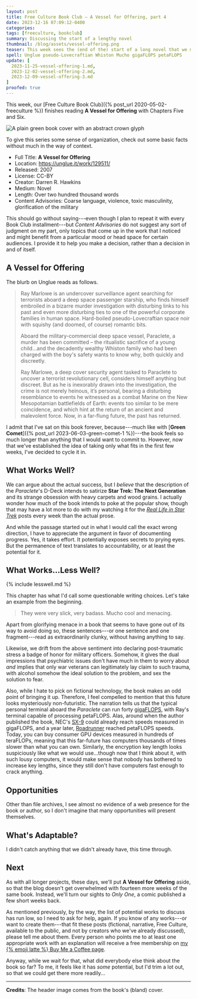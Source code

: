```yaml
---
layout: post
title: Free Culture Book Club — A Vessel for Offering, part 4
date: 2023-12-16 07:09:12-0400
categories:
tags: [freeculture, bookclub]
summary: Discussing the start of a lengthy novel
thumbnail: /blog/assets/vessel-offering.png
teaser: This week sees the (end of the) start of a long novel that we may not return to.
spell: Unglue pseudo-Lovecraftian Whiston Mucho gigaFLOPS petaFLOPS
update: [
  2023-11-25-vessel-offering-1.md,
  2023-12-02-vessel-offering-2.md,
  2023-12-09-vessel-offering-3.md
]
proofed: true
---
```


This week, our [Free Culture Book Club]({% post_url 2020-05-02-freeculture %}) finishes reading **A Vessel for Offering** with Chapters Five and Six.

![A plain green book cover with an abstract crown glyph](/blog/assets/vessel-offering.png "Trying not to judge...well, you know")

To give this series some sense of organization, check out some basic facts without much in the way of context.

 * Full Title:  **A Vessel for Offering**
 * Location:  <https://unglue.it/work/129511/>
 * Released:  2007
 * License:  CC-BY
 * Creator:  Darren R. Hawkins
 * Medium:  Novel
 * Length:  Over two hundred thousand words
 * Content Advisories:  Coarse language, violence, toxic masculinity, glorification of the military

This should go without saying---even though I plan to repeat it with every Book Club installment---but *Content Advisories* do not suggest any sort of judgment on my part, only topics that come up in the work that I noticed and might benefit from a particular mood or head space for certain audiences.  I provide it to help you make a decision, rather than a decision in and of itself.

## A Vessel for Offering

The blurb on Unglue reads as follows.

 >  Ray Marlowe is an undercover surveillance agent searching for terrorists aboard a deep space passenger starship, who finds himself embroiled in a bizarre murder investigation with disturbing links to his past and even more disturbing ties to one of the powerful corporate families in human space. Hard-boiled pseudo-Lovecraftian space noir with squishy (and doomed, of course) romantic bits.
 >
 > Aboard the military-commercial deep space vessel, Paraclete, a murder has been committed – the ritualistic sacrifice of a young child...and the decadently wealthy Whiston family who had been charged with the boy's safety wants to know why, both quickly and discreetly.
 >
 > Ray Marlowe, a deep cover security agent tasked to Paraclete to uncover a terrorist revolutionary cell, considers himself anything but discreet. But as he is inexorably drawn into the investigation, the crime is not merely heinous, it’s personal, bearing a disturbing resemblance to events he witnessed as a combat Marine on the New Mesopotamian battlefields of Earth: events too similar to be mere coincidence, and which hint at the return of an ancient and malevolent force. Now, in a far-flung future, the past has returned.

I admit that I've sat on this book forever, because---much like with [**Green Comet**]({% post_url 2023-06-03-green-comet-1 %})---the book feels so much longer than anything that I would want to commit to.  However, now that we've established the idea of taking only what fits in the first few weeks, I've decided to cycle it in.

## What Works Well?

We can argue about the actual success, but I *believe* that the description of the *Paraclete*'s D-Deck intends to satirize **Star Trek:  The Next Generation** and its strange obsession with heavy carpets and wood grains.  I actually wonder how much of the book intends to poke at the popular show, though that may have a lot more to do with my watching it for the [*Real Life in Star Trek*](/blog/tag/startrek) posts every week than the actual prose.

And while the passage started out in what I would call the exact wrong direction, I have to appreciate the argument in favor of documenting progress.  Yes, it takes effort.  It potentially exposes secrets to prying eyes.  But the permanence of text translates to accountability, or at least the potential for it.

## What Works...Less Well?

{% include lesswell.md %}

This chapter has what I'd call some questionable writing choices.  Let's take an example from the beginning.

 > They were very slick, very badass. Mucho cool and menacing.

Apart from glorifying menace in a book that seems to have gone out of its way to avoid doing so, these sentences---or one sentence and one fragment---read as extraordinarily clunky, without having anything to say.

Likewise, we drift from the above sentiment into declaring post-traumatic stress a badge of honor for military officers.  Somehow, it gives the dual impressions that psychiatric issues don't have much in them to worry about *and* implies that only war veterans can legitimately lay claim to such trauma, with alcohol somehow the ideal solution to the problem, and sex the solution to fear.

Also, while I hate to pick on fictional technology, the book makes an odd point of bringing it up.  Therefore, I feel compelled to mention that this future looks mysteriously non-futuristic.  The narration tells us that the typical personal terminal aboard the *Paraclete* can run forty [gigaFLOPS](https://en.wikipedia.org/wiki/FLOPS), with Ray's terminal capable of processing petaFLOPS.  Alas, around when the author published the book, NEC's [SX-9](https://en.wikipedia.org/wiki/SX-9) could already reach speeds measured in gigaFLOPS, and a year later, [Roadrunner](https://en.wikipedia.org/wiki/IBM_Roadrunner) reached petaFLOPS speeds.  Today, you can buy consumer GPU devices measured in hundreds of teraFLOPs, meaning that this far-future has computers thousands of times slower than what you can own.  Similarly, the encryption key length looks suspiciously like what we would use...though now that I think about it, with such lousy computers, it would make sense that nobody has bothered to increase key lengths, since they still don't have computers fast enough to crack anything.

## Opportunities

Other than file archives, I see almost no evidence of a web presence for the book or author, so I don't imagine that many opportunities will present themselves.

## What's Adaptable?

I didn't catch anything that we didn't already have, this time through.

## Next

As with all longer projects, these days, we'll put **A Vessel for Offering** aside, so that the blog doesn't get overwhelmed with fourteen more weeks of the same book.  Instead, we'll turn our sights to *Only One*, a comic published a few short weeks back.

As mentioned previously, by the way, the list of potential works to discuss has run low, so I need to ask for help, again.  If you know of any works---or want to create them---that fit these posts (fictional, narrative, Free Culture, available to the public, and not by creators who we've already discussed), please tell me about them.  Every person who points me to at least one appropriate work with an explanation will receive a free membership on [my {% emoji latte %} Buy Me a Coffee page](https://buymeacoffee.com/jcolag).

Anyway, while we wait for that, what did everybody else think about the book so far?  To me, it feels like it has *some* potential, but I'd trim a lot out, so that we could get there more readily...

* * *

**Credits**:  The header image comes from the book's (bland) cover.
